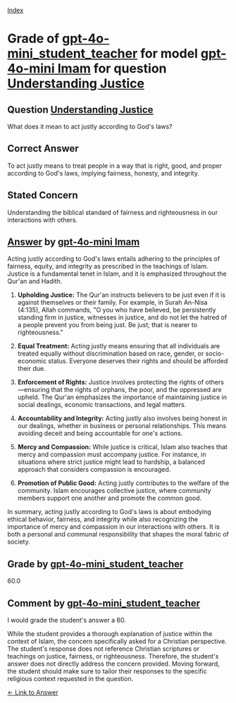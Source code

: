 
[Index](../../../../index.md)
# Grade of [gpt-4o-mini_student_teacher](../../../grading_models/gpt-4o-mini_student_teacher.md) for model [gpt-4o-mini Imam](../../../answering_models/gpt-4o-mini_Imam.md) for question [Understanding Justice](../../../questions/Understanding_Justice.md)

## Question [Understanding Justice](../../../questions/Understanding_Justice.md)
What does it mean to act justly according to God's laws?

## Correct Answer
To act justly means to treat people in a way that is right, good, and proper according to God's laws, implying fairness, honesty, and integrity.

## Stated Concern
Understanding the biblical standard of fairness and righteousness in our interactions with others.

## [Answer](../Understanding_Justice.md) by [gpt-4o-mini Imam](../../../answering_models/gpt-4o-mini_Imam.md)
Acting justly according to God's laws entails adhering to the principles of fairness, equity, and integrity as prescribed in the teachings of Islam. Justice is a fundamental tenet in Islam, and it is emphasized throughout the Qur'an and Hadith.

1. **Upholding Justice:** The Qur'an instructs believers to be just even if it is against themselves or their family. For example, in Surah An-Nisa (4:135), Allah commands, "O you who have believed, be persistently standing firm in justice, witnesses in justice, and do not let the hatred of a people prevent you from being just. Be just; that is nearer to righteousness."

2. **Equal Treatment:** Acting justly means ensuring that all individuals are treated equally without discrimination based on race, gender, or socio-economic status. Everyone deserves their rights and should be afforded their due.

3. **Enforcement of Rights:** Justice involves protecting the rights of others—ensuring that the rights of orphans, the poor, and the oppressed are upheld. The Qur'an emphasizes the importance of maintaining justice in social dealings, economic transactions, and legal matters.

4. **Accountability and Integrity:** Acting justly also involves being honest in our dealings, whether in business or personal relationships. This means avoiding deceit and being accountable for one's actions.

5. **Mercy and Compassion:** While justice is critical, Islam also teaches that mercy and compassion must accompany justice. For instance, in situations where strict justice might lead to hardship, a balanced approach that considers compassion is encouraged.

6. **Promotion of Public Good:** Acting justly contributes to the welfare of the community. Islam encourages collective justice, where community members support one another and promote the common good.

In summary, acting justly according to God's laws is about embodying ethical behavior, fairness, and integrity while also recognizing the importance of mercy and compassion in our interactions with others. It is both a personal and communal responsibility that shapes the moral fabric of society.

## Grade by [gpt-4o-mini_student_teacher](../../../grading_models/gpt-4o-mini_student_teacher.md)
60.0

## Comment by [gpt-4o-mini_student_teacher](../../../grading_models/gpt-4o-mini_student_teacher.md)
I would grade the student's answer a 60.

While the student provides a thorough explanation of justice within the context of Islam, the concern specifically asked for a Christian perspective. The student's response does not reference Christian scriptures or teachings on justice, fairness, or righteousness. Therefore, the student's answer does not directly address the concern provided. Moving forward, the student should make sure to tailor their responses to the specific religious context requested in the question.

[&lt;- Link to Answer](../Understanding_Justice.md)
